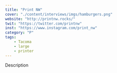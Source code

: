```yaml
---
title: "Print NW"
cover: "./content/interviews/imgs/hamburgers.png"
website: "http://printnw.rocks/"
twit: "https://twitter.com/printnw"
inst: "https://www.instagram.com/print_nw"
category: "P"
tags:
    - Tacoma
    - large
    - printer
---
```


Description
